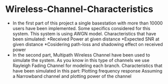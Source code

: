 # Wireless-Channel-Characteristics
- In the first part of this project a single basestation with more than 10000 users have been implemented. Some specifics considered for this system. This system is using AWGN model. Characteristics that have been simulated:
  *Received Power at given distance
  *Expected SNR at given distance
  *Cosidering path-loss and shadowing effect on received power
- In the second part, Multipath Wireless Channel have been used to simulate the system. As you know in this type of channels we use Rayleigh Fading Channel for modeling each branch. Characteristics that have been simulated in this part:
  Plotting frequency response
  Assuming a Narrowband channel and plotting power of the channel
